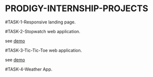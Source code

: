 # PRODIGY-INTERNSHIP-PROJECTS
#TASK-1-Responsive landing page.

#TASK-2-Stopwatch web application.

see [demo](https://prodigy-internship-projects-3iz8.vercel.app/)

#TASK-3-Tic-Tic-Toe web application.

see [demo](https://prodigy-internship-projects-owsj.vercel.app/)

#TASK-4-Weather App.
